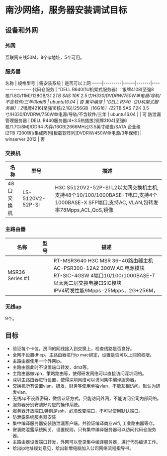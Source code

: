 
# 南沙网络，服务器安装调试目标

## 设备和外网

### 外网 
互联网专线50M，8个ip地址，5个可用。

### 服务器
名称 |	规格型号 | 	需安装系统 |	是否可以上网 
-----|---------|------|-------|-----------------
代码仓服务 |	"DELL R640(1U机架式服务器）：银牌4108[至强8核/1.8G/11M]/128GB/3*1.2TB SAS 10K 2.5寸/H330/DVDRW/750W单电源/导轨/不含软件/三年/Raid5  |	ubuntu16.04 |	否
集中编译 |	 "DELL R740（2U机架式服务器）：2*银牌4216[至强16核/2.1G]/256GB（16G*16）/2*2TB SAS 7.2K 3.5寸/H330/DVDRW/750W单电源/导轨/不含软件/三年  | 	ubuntu16.04	|  | 可
防泄漏管理服务器 |	DELL R440服务器/4*3.5热插拔[铜牌3104[至强6核/1.7G/8M]/DDR4 内存/16GB[2666MHz]/3.5英寸硬盘/SATA 企业级[2TB 7200转]/集成阵列[板载软阵列]DVDRW/450W单电源/3年保修] | winserver 2012 |	否

### 交换机
名称 |	型号 |	描述
-----|---------|------		
48口交换机	| LS-5120V2-52P-SI |	H3C S5120V2-52P-SI L2以太网交换机主机,支持48个10/100/1000BASE-T电口,支持4个1000BASE-X SFP端口,支持AC, VLAN,包转发率78Mpps,ACL,QoS,镜像

### 主路由器
名称 |	型号 |	描述
-----|---------|------	
MSR36 Series #1		| | 	RT-MSR3640	H3C MSR 36-40路由器主机 <br>	AC-PSR300-12A2	300W AC 电源模块<br> RT-SIC-4GSW	4端口10/100/1000BASE-T以太网二层交换电接口SIC模块 <br>		IPV4转发性能9Mpps-25Mpps，2G+256M，

### 无线ap 
9个。

## 目标

- 验证每个卡位，房间的网线接入到交换上，检查线路是否良好。
- 全网不设置dhcp，主路由器进行ip mac绑定，设置是否可以上网的权限。
- 主路由器使用一个外网ip。
- 主路由器此时不设置端口转发，dmz等。
- 主路由器做vpn，策略路由等，使得研发网络可以直接访问深圳网络。
- 深圳主路由器进行设置，使得深圳网络可以访问集中编译服务器。
- 交换机所有设置vlan，研发，财务等使用单独vlan，不能互相访问。默认为研发vlan。
- 无线ap不设置密码，微信认证方式，只能访问外网，不能访问公司内部网络。
- 服务器分别安装好对应的操作系统。
- 服务器开放端口,特别是ssh，必须改变端口，不可以使用默认端口。
- 防泄露系统服务器安装
- 集中编译服务器安装防泄漏客户端，并验证编译商业wifi, 工业路由器等仓。
- 安装防泄露系统网关，设置规则，只有集中编译服务器可以访问代码仓服务器。
- 主路由器设置端口转发，外网可以登录集中编译服务器，进行代码编译工作。
- 给出ip地址规划意见，给出新增电脑加入公司网络流程指导书。


